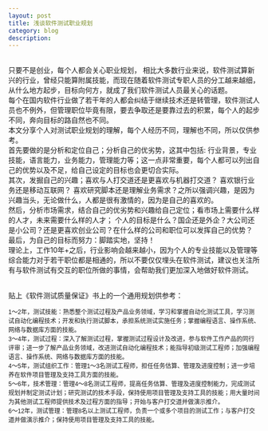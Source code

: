 ```yaml
---
layout: post
title: 浅谈软件测试职业规划
category: blog
description: 
---
```



<br/>只要不是创业，每个人都会关心职业规划， 相比大多数行业来说，软件测试算新兴的行业，曾经只能算附属技能，而现在随着软件测试专职人员的分工越来越细，从什么地方起步，目标向何方，就成了我们软件测试人员最关心的话题。
<br/>每个在国内软件行业做了若干年的人都会纠结于继续技术还是转管理，软件测试人员也不例外，但管理职位毕竟有限，要去争取还是要靠过去的积累，每个人的起步不同，奔向目标的路自然也不同。
<br/>本文分享个人对测试职业规划的理解，每个人经历不同，理解也不同，所以仅供参考。
<br/>首先要做的是分析和定位自己；分析自己的优劣势，这其中包括: 行业背景，专业技能，语言能力，业务能力，管理能力等；这一点非常重要，每个人都可以列出自己的优势以及不足，给自己设定的目标也会更切合实际。
<br/>其次，发掘自己的兴趣；喜欢与人打交道还是更喜欢与机器打交道？ 喜欢银行业务还是移动互联网？ 喜欢研究脚本还是理解业务需求？之所以强调兴趣，是因为兴趣当头，无论做什么，人都是很有激情的，因为是自己的喜欢的。
<br/>然后，分析市场需求，结合自己的优劣势和兴趣给自己定位；看市场上需要什么样的人才，未来需要什么样的人才； 个人的目标是什么？国企还是外企？大公司还是小公司？还是更喜欢创业公司？在什么样的公司和职位可以发挥自己的优势？
<br/>最后，为自己的目标而努力：脚踏实地，坚持！
<br/>理论上，工作10年+之后，行业影响会越来越小，因为个人的专业技能以及管理等综合能力对于若干职位都是相通的，所以不要仅仅埋头在软件测试，建议也关注所有与软件测试有交互的职位所做的事情，会帮助我们更加深入地做好软件测试。

<br/>贴上《软件测试质量保证》书上的一个通用规划供参考：
<p style="margin-top:0px; margin-bottom:0px; font-family:'Heiti SC Light'">
	<span style="font-size:12px"><span style="font-family:Arial">1</span>～<span style="font-family:Arial">2</span>年，测试技能：熟悉整个测试过程及产品业务领域，学习和掌握自动化测试工具，学习测试自动化编程技术；开发和执行测试脚本，承担系统测试实施任务；掌握编程语言、操作系统、网络与数据库方面的技能。</span>
</p>
<p style="margin-top:0px; margin-bottom:0px; font-family:'Heiti SC Light'">
	<span style="font-size:12px"><span style="font-family:Arial">3</span>～<span style="font-family:Arial">4</span>年，测试过程：深入了解测试过程，掌握测试过程设计及改进，参与软件工作产品的同行评审；进一步了解产品业务领域，改进测试自动化编程技术；能指导初级测试工程师；加强编程语言、操作系统、网络与数据库方面的技能。</span>
</p>
<p style="margin-top:0px; margin-bottom:0px; font-family:'Heiti SC Light'">
	<span style="font-size:12px"><span style="font-family:Arial">4</span>～<span style="font-family:Arial">5</span>年，测试组织工作：管理<span style="font-family:Arial">1</span>～<span style="font-family:Arial">3</span>名测试工程师，担任任务估算、管理及进度控制；进一步培养在软件项目管理及支持工具方面的技能。</span>
</p>
<p style="margin-top:0px; margin-bottom:0px; font-family:'Heiti SC Light'">
	<span style="font-size:12px"><span style="font-family:Arial">5</span>～<span style="font-family:Arial">6</span>年，技术管理：管理<span style="font-family:Arial">4</span>～<span style="font-family:Arial">8</span>名测试工程师，提高任务估算、管理及进度控制能力，完成测试规划并制定测试计划；研究测试的技术手段，保持使用项目管理及支持工具的技能；用大量时间为其他测试工程师提供技术及过程方面的指导；开始与客户打交道并做演示推介。</span>
</p>
<p style="margin-top:0px; margin-bottom:0px; font-family:'Heiti SC Light'">
	<span style="font-size:12px"><span style="font-family:Arial">6</span>～<span style="font-family:Arial">12</span>年，测试管理：管理<span style="font-family:Arial">8</span>名以上测试工程师，负责一个或多个项目的测试工作；与客户打交道并做演示推介；保持使用项目管理及支持工具的技能。</span>
</p>

[Angelia]:    http://angeliaw.github.com  "Angelia"
